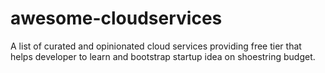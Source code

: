 # awesome-cloudservices
A list of curated and opinionated cloud services providing free tier that helps developer to learn and bootstrap startup idea on shoestring budget.
